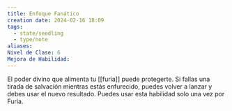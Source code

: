 ```yaml
---
title: Enfoque Fanático
creation date: 2024-02-16 18:09
tags:
  - state/seedling
  - type/note
aliases: 
Nivel de Clase: 6
Mejora de Habilidad:
---
```

El poder divino que alimenta tu [[furia]] puede protegerte. Si fallas una tirada de salvación mientras
estás enfurecido, puedes volver a lanzar y debes usar el nuevo resultado. 
Puedes usar esta habilidad solo una vez por Furia.

